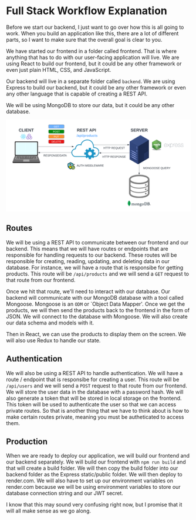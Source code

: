# Full Stack Workflow Explanation

Before we start our backend, I just want to go over how this is all going to work. When you build an application like this, there are a lot of different parts, so I want to make sure that the overall goal is clear to you.

We have started our frontend in a folder called frontend. That is where anything that has to do with our user-facing application will live. We are using React to build our frontend, but it could be any other framework or even just plain HTML, CSS, and JavaScript.

Our backend will live in a separate folder called `backend`. We are using Express to build our backend, but it could be any other framework or even any other language that is capable of creating a REST API.

We will be using MongoDB to store our data, but it could be any other database.

<img src="./images/workflow.png" width="700">

## Routes

We will be using a REST API to communicate between our frontend and our backend. This means that we will have routes or endpoints that are responsible for handling requests to our backend. These routes will be responsible for creating, reading, updating, and deleting data in our database. For instance, we will have a route that is responsibe for getting products. This route will be `/api/products` and we will send a `GET` request to that route from our frontend.

Once we hit that route, we'll need to interact with our database. Our backend will communicate with our MongoDB database with a tool called Mongoose. Mongoose is an `ODM` or `Object Data Mapper'. Once we get the products, we will then send the products back to the frontend in the form of JSON. We will connect to the database with Mongoose. We will also create our data schema and models with it.

Then in React, we can use the products to display them on the screen. We will also use Redux to handle our state.

## Authentication

We will also be using a REST API to handle authentication. We will have a route / endpoint that is responsibe for creating a user. This route will be `/api/users` and we will send a `POST` request to that route from our frontend. We will store the user data in the database with a password hash. We will also generate a token that will be stored in local storage on the frontend. This token will be used to authenticate the user so that we can access private routes. So that is another thing that we have to think about is how to make certain routes private, meaning you must be autheticated to access them.

## Production

When we are ready to deploy our application, we will build our frontend and our backend separately. We will build our frontend with `npm run build` and that will create a build folder. We will then copy the build folder into our backend folder as the Express static/public folder. We will then deploy to render.com. We will also have to set up our environment variables on render.com because we will be using environment variables to store our database connection string and our JWT secret.

I know that this may sound very confusing right now, but I promise that it will all make sense as we go along.
